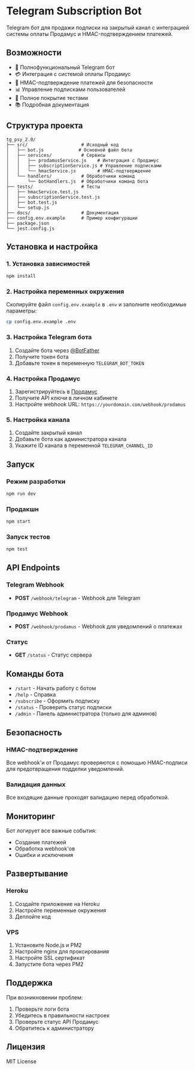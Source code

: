 # Telegram Subscription Bot

Telegram бот для продажи подписки на закрытый канал с интеграцией системы оплаты Продамус и HMAC-подтверждением платежей.

## Возможности

- 🤖 Полнофункциональный Telegram бот
- 💳 Интеграция с системой оплаты Продамус
- 🔐 HMAC-подтверждение платежей для безопасности
- 📊 Управление подписками пользователей
- 🧪 Полное покрытие тестами
- 📚 Подробная документация

## Структура проекта

```
tg_psy_2.0/
├── src/                    # Исходный код
│   ├── bot.js             # Основной файл бота
│   ├── services/           # Сервисы
│   │   ├── prodamusService.js    # Интеграция с Продамус
│   │   ├── subscriptionService.js # Управление подписками
│   │   └── hmacService.js        # HMAC-подтверждение
│   └── handlers/           # Обработчики команд
│       └── botHandlers.js  # Обработчики команд бота
├── tests/                  # Тесты
│   ├── hmacService.test.js
│   ├── subscriptionService.test.js
│   ├── bot.test.js
│   └── setup.js
├── docs/                   # Документация
├── config.env.example      # Пример конфигурации
├── package.json
└── jest.config.js
```

## Установка и настройка

### 1. Установка зависимостей

```bash
npm install
```

### 2. Настройка переменных окружения

Скопируйте файл `config.env.example` в `.env` и заполните необходимые параметры:

```bash
cp config.env.example .env
```

### 3. Настройка Telegram бота

1. Создайте бота через [@BotFather](https://t.me/botfather)
2. Получите токен бота
3. Добавьте токен в переменную `TELEGRAM_BOT_TOKEN`

### 4. Настройка Продамус

1. Зарегистрируйтесь в [Продамус](https://prodamus.ru)
2. Получите API ключи в личном кабинете
3. Настройте webhook URL: `https://yourdomain.com/webhook/prodamus`

### 5. Настройка канала

1. Создайте закрытый канал
2. Добавьте бота как администратора канала
3. Укажите ID канала в переменной `TELEGRAM_CHANNEL_ID`

## Запуск

### Режим разработки

```bash
npm run dev
```

### Продакшн

```bash
npm start
```

### Запуск тестов

```bash
npm test
```

## API Endpoints

### Telegram Webhook
- **POST** `/webhook/telegram` - Webhook для Telegram

### Продамус Webhook
- **POST** `/webhook/prodamus` - Webhook для уведомлений о платежах

### Статус
- **GET** `/status` - Статус сервера

## Команды бота

- `/start` - Начать работу с ботом
- `/help` - Справка
- `/subscribe` - Оформить подписку
- `/status` - Проверить статус подписки
- `/admin` - Панель администратора (только для админов)

## Безопасность

### HMAC-подтверждение

Все webhook'и от Продамус проверяются с помощью HMAC-подписи для предотвращения подделки уведомлений.

### Валидация данных

Все входящие данные проходят валидацию перед обработкой.

## Мониторинг

Бот логирует все важные события:
- Создание платежей
- Обработка webhook'ов
- Ошибки и исключения

## Развертывание

### Heroku

1. Создайте приложение на Heroku
2. Настройте переменные окружения
3. Деплойте код

### VPS

1. Установите Node.js и PM2
2. Настройте nginx для проксирования
3. Настройте SSL сертификат
4. Запустите бота через PM2

## Поддержка

При возникновении проблем:

1. Проверьте логи бота
2. Убедитесь в правильности настроек
3. Проверьте статус API Продамус
4. Обратитесь к администратору

## Лицензия

MIT License
